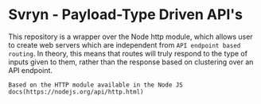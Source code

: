# Svryn - Payload-Type Driven API's

This repository is a wrapper over the Node http module, which allows user to create web servers which are independent from `API endpoint based routing`. In theory, this means that routes will truly respond to the type of inputs given to them, rather than the response based on clustering over an API endpoint.

```
Based on the HTTP module available in the Node JS docs(https://nodejs.org/api/http.html)
```
